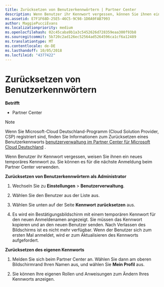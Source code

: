 ```yaml
---
title: Zurücksetzen von Benutzerkennwörtern | Partner Center
description: Wenn Benutzer ihr Kennwort vergessen, können Sie ihnen ein neues temporäres Kennwort zuweisen. Sie können es für die nächste Anmeldung beim Partner Center verwenden.
ms.assetid: E7F1F68D-25E5-46C5-9C98-1D0A9FAB7993
author: MaggiePucciEvans
ms.localizationpriority: medium
ms.openlocfilehash: 02c45caba9b1a3c5452626d728359eaa300f93b8
ms.sourcegitcommit: 5b720c2ad126ec52564ad5264596ca1cf6a12489
ms.translationtype: MT
ms.contentlocale: de-DE
ms.lasthandoff: 10/05/2018
ms.locfileid: "4377422"
---
```

# <a name="reset-a-user-password"></a>Zurücksetzen von Benutzerkennwörtern

**Betrifft**

-  Partner Center
   
> [!NOTE]  
>  Wenn Sie Microsoft-Cloud Deutschland-Programm (Cloud Solution Provider, CSP) registriert sind, finden Sie Informationen zum Zurücksetzen eines Benutzerkennworts [benutzerverwaltung im Partner Center für Microsoft Cloud Deutschland](user-management-in-partner-center-for-microsoft-cloud-germany.md) .

Wenn Benutzer ihr Kennwort vergessen, weisen Sie ihnen ein neues temporäres Kennwort zu. Sie können es für die nächste Anmeldung beim Partner Center verwenden.

**Zurücksetzen von Benutzerkennwörtern als Administrator**

1.  Wechseln Sie zu **Einstellungen** &gt; **Benutzerverwaltung**.
2.  Wählen Sie den Benutzer aus der Liste aus.

3.  Wählen Sie unten auf der Seite **Kennwort zurücksetzen** aus.

4.  Es wird ein Bestätigungsbildschirm mit einem temporären Kennwort für den neuen Anmeldenamen angezeigt. Sie müssen das Kennwort kopieren und an den neuen Benutzer senden. Nach Verlassen des Bildschirms ist es nicht mehr verfügbar. Wenn der Benutzer sich zum ersten Mal anmeldet, wird er zum Aktualisieren des Kennworts aufgefordert.

**Zurücksetzen des eigenen Kennworts**

1.  Melden Sie sich beim Partner Center an. Wählen Sie dann am oberen Bildschirmrand Ihren Namen aus, und wählen Sie **Mein Profil** aus.

2.  Sie können Ihre eigenen Rollen und Anweisungen zum Ändern Ihres Kennworts anzeigen.

 

 



